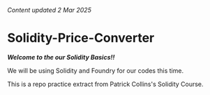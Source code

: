 _Content updated 2 Mar 2025_
# Solidity-Price-Converter

___Welcome to the our Solidity Basics!!___




We will be using Solidity and Foundry for our codes this time.

This is a repo practice extract from Patrick Collins's Solidity Course.

